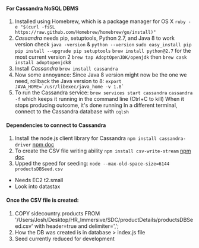 #### For Cassandra NoSQL DBMS
  1. Installed using Homebrew, which is a package manager for OS X
    `ruby -e "$(curl -fsSL https://raw.github.com/Homebrew/homebrew/go/install)"`
  2. *Cassandra* needs pip, setuptools, Python 2.7, and Java 8 to work
      version check `java -version` & `python --version`
      `sudo easy_install pip`
      `pip install --upgrade pip setuptools`
      `brew install python@2.7` for the most current version 2
      `brew tap AdoptOpenJDK/openjdk` then `brew cask install adoptopenjdk8`
  3. Install *Cassandra* `brew install cassandra`
  4. Now some annoyance:
    Since Java 8 version might now be the one we need, rollback the Java version to 8:
    ``export JAVA_HOME=`/usr/libexec/java_home -v 1.8` ``
  5. To run the Cassandra service:
    `brew services start cassandra`
    `cassandra -f` which keeps it running in the command line (Ctrl+C to kill) When it stops producing outcome, it's done running
    In a different terminal, connect to the Cassandra database with `cqlsh`

#### Dependencies to connect to Cassandra
  1. Install the node.js client library for Cassandra `npm install cassandra-driver` [npm doc](https://www.npmjs.com/package/cassandra-driver)
  2. To create the CSV file writing ability `npm install csv-write-stream` [npm doc](https://www.npmjs.com/package/csv-write-stream)
  3. Upped the speed for seeding:
  `node --max-old-space-size=6144 productsDBSeed.csv`

  * Needs EC2 t2.small
  * Look into datastax

#### Once the CSV file is created:
  1. COPY sidecountry.products FROM '/Users/Josh/Desktop/HR_Immersive/SDC/productDetails/productsDBSeed.csv' with header=true and delimiter=',';
  2. How the DB was created is in database > index.js file
  3. Seed currently reduced for development